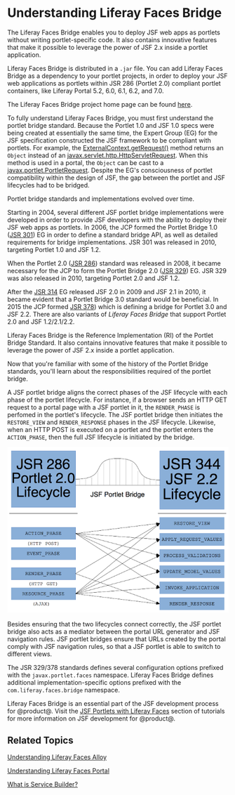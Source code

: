 # Understanding Liferay Faces Bridge

The Liferay Faces Bridge enables you to deploy JSF web apps as portlets without
writing portlet-specific code. It also contains innovative features that make it
possible to leverage the power of JSF 2.x inside a portlet application.

Liferay Faces Bridge is distributed in a `.jar` file. You can add Liferay Faces
Bridge as a dependency to your portlet projects, in order to deploy your JSF web
applications as portlets within JSR 286 (Portlet 2.0) compliant portlet
containers, like Liferay Portal 5.2, 6.0, 6.1, 6.2, and 7.0. 

The Liferay Faces Bridge project home page can be found
[here](https://web.liferay.com/community/liferay-projects/liferay-faces/bridge). 

To fully understand Liferay Faces Bridge, you must first understand the portlet
bridge standard. Because the Portlet 1.0 and JSF 1.0 specs were being created at
essentially the same time, the Expert Group (EG) for the JSF specification
constructed the JSF framework to be compliant with portlets. For example, the
[ExternalContext.getRequest()](http://docs.oracle.com/javaee/7/api/javax/faces/context/ExternalContext.html#getRequest--)
method returns an `Object` instead of an
[javax.servlet.http.HttpServletRequest](http://download.oracle.com/javaee/7/api/javax/servlet/http/HttpServletRequest.html).
When this method is used in a portal, the `Object` can be cast to a
[javax.portlet.PortletRequest](http://portals.apache.org/pluto/portlet-2.0-apidocs/javax/portlet/PortletRequest.html).
Despite the EG's consciousness of portlet compatibility within the design of
JSF, the gap between the portlet and JSF lifecycles had to be bridged. 

Portlet bridge standards and implementations evolved over time. 

Starting in 2004, several different JSF portlet bridge implementations were
developed in order to provide JSF developers with the ability to deploy their
JSF web apps as portlets. In 2006, the JCP formed the Portlet Bridge 1.0
([JSR 301](http://www.jcp.org/en/jsr/detail?id=301)) EG in order to define a
standard bridge API, as well as detailed requirements for bridge
implementations. JSR 301 was released in 2010, targeting Portlet 1.0 and JSF
1.2.

When the Portlet 2.0 ([JSR 286](http://www.jcp.org/en/jsr/detail?id=286))
standard was released in 2008, it became necessary for the JCP to form the
Portlet Bridge 2.0 ([JSR 329](http://www.jcp.org/en/jsr/detail?id=329)) EG. JSR
329 was also released in 2010, targeting Portlet 2.0 and JSF 1.2. 

After the [JSR 314](http://www.jcp.org/en/jsr/detail?id=314) EG released JSF 2.0
in 2009 and JSF 2.1 in 2010, it became evident that a Portlet Bridge 3.0
standard would be beneficial. In 2015 the JCP formed
[JSR 378](http://www.jcp.org/en/jsr/detail?id=378)) which is defining a
bridge for Portlet 3.0 and JSF 2.2. There are also variants of *Liferay Faces
Bridge* that support Portlet 2.0 and JSF 1.2/2.1/2.2.

Liferay Faces Bridge is the Reference Implementation (RI) of the Portlet Bridge
Standard. It also contains innovative features that make it possible to leverage
the power of JSF 2.x inside a portlet application. 

Now that you're familiar with some of the history of the Portlet Bridge
standards, you'll learn about the responsibilities required of the portlet
bridge. 

A JSF portlet bridge aligns the correct phases of the JSF lifecycle with each
phase of the portlet lifecycle. For instance, if a browser sends an HTTP GET
request to a portal page with a JSF portlet in it, the `RENDER_PHASE` is
perfomed in the portlet's lifecycle. The JSF portlet bridge then initiates the
`RESTORE_VIEW` and `RENDER_RESPONSE` phases in the JSF lifecycle. Likewise, when
an HTTP POST is executed on a portlet and the portlet enters the `ACTION_PHASE`,
then the full JSF lifecycle is initiated by the bridge. 

![Figure 1: The different phases of the JSF Lifecycle are executed depending on which phase of the Portlet lifecycle is being executed.](../../images/lifecycle-bridge.png)
 
Besides ensuring that the two lifecycles connect correctly, the JSF portlet
bridge also acts as a mediator between the portal URL generator and JSF
navigation rules. JSF portlet bridges ensure that URLs created by the portal
comply with JSF navigation rules, so that a JSF portlet is able to switch to
different views. 

The JSR 329/378 standards defines several configuration options prefixed with
the `javax.portlet.faces` namespace. Liferay Faces Bridge defines additional
implementation-specific options prefixed with the `com.liferay.faces.bridge`
namespace. 

Liferay Faces Bridge is an essential part of the JSF development process for
@product@. Visit the
[JSF Portlets with Liferay Faces](/develop/tutorials/-/knowledge_base/7-0/jsf-portlets-with-liferay-faces)
section of tutorials for more information on JSF development for @product@.

## Related Topics [](id=related-topics)

[Understanding Liferay Faces Alloy](/develop/tutorials/-/knowledge_base/7-0/understanding-liferay-faces-alloy)

[Understanding Liferay Faces Portal](/develop/tutorials/-/knowledge_base/7-0/understanding-liferay-faces-portal)

[What is Service Builder?](/develop/tutorials/-/knowledge_base/7-0/what-is-service-builder)
